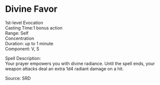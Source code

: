 # Divine Favor
1st-level Evocation<br>
Casting Time:1 bonus action<br>
Range: Self<br>
Concentration<br>
Duration: up to 1 minute<br>
Component: V, S

Spell Description:<br>
Your prayer empowers you with divine radiance. Until the spell ends, your weapon attacks deal an extra 1d4 radiant damage on a hit.

Source: SRD